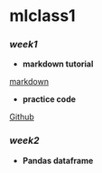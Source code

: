 # mlclass1 

### _week1_

- **markdown tutorial**

[markdown](https://www.markdowntutorial.com/)

- **practice code**

[Github](https://github.com/DH-sys815/mlclass1/blob/main/python_101_ipynb%EC%9D%98_%EC%82%AC%EB%B3%B8.ipynb)

### _week2_
- **Pandas dataframe**


